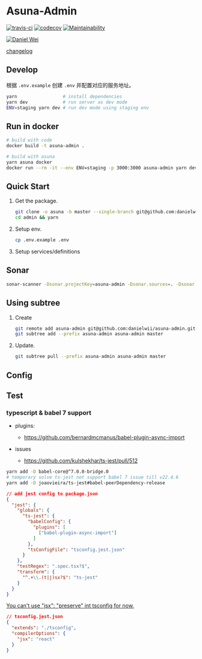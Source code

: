 # Asuna-Admin

[![travis-ci](https://travis-ci.org/danielwii/asuna-admin.svg?branch=master)](https://travis-ci.org/danielwii/asuna-admin)
[![codecov](https://codecov.io/gh/danielwii/asuna-admin/branch/master/graph/badge.svg)](https://codecov.io/gh/danielwii/asuna-admin)
[![Maintainability](https://api.codeclimate.com/v1/badges/b140ae8b66b0d6f3e907/maintainability)](https://codeclimate.com/github/danielwii/asuna-admin/maintainability)

[![Daniel Wei](https://img.shields.io/badge/%3C%2F%3E%20with%20%E2%99%A5%20by-Daniel%20Wei-ff0000.svg)](https://github.com/danielwii)

[changelog](https://github.com/danielwii/asuna-admin/blob/master/CHANGELOG.md)

## Develop

根据 `.env.example` 创建 `.env` 并配置对应的服务地址。

```bash
yarn                 # install dependencies
yarn dev             # run server as dev mode
ENV=staging yarn dev # run dev mode using staging env
```

## Run in docker

```bash
# build with code
docker build -t asuna-admin .

# build with asuna
yarn asuna docker
docker run --rm -it --env ENV=staging -p 3000:3000 asuna-admin yarn dev
```

## Quick Start

1. Get the package.
    ```bash
    git clone -o asuna -b master --single-branch git@github.com:danielwii/mast-admin.git admin
    cd admin && yarn
    ```
2. Setup env.
    ```bash
    cp .env.example .env
    ```
3. Setup services/definitions

## Sonar

```bash
sonar-scanner -Dsonar.projectKey=asuna-admin -Dsonar.sources=. -Dsonar.exclusions=stories/**/*
```

## Using subtree

1. Create
    ```bash
    git remote add asuna-admin git@github.com:danielwii/asuna-admin.git
    git subtree add --prefix asuna-admin asuna-admin master
    ```

2. Update.
    ```bash
    git subtree pull --prefix asuna-admin asuna-admin master
    ```
## Config

## Test

### typescript & babel 7 support

* plugins: 

    * https://github.com/bernardmcmanus/babel-plugin-async-import
    
* issues
    
    * https://github.com/kulshekhar/ts-jest/pull/512

```bash
yarn add -D babel-core@^7.0.0-bridge.0
# temporary solve ts-jest not support babel 7 issue till v22.4.6
yarn add -D joaovieira/ts-jest#babel-peerDependency-release
```

```json
// add jest config to package.json
{
  "jest": {
    "globals": {
      "ts-jest": {
        "babelConfig": {
          "plugins": [
            ["babel-plugin-async-import"]
          ]
        },
        "tsConfigFile": "tsconfig.jest.json"
      }
    },
    "testRegex": ".spec.tsx?$",
    "transform": {
      "^.+\\.(t|j)sx?$": "ts-jest"
    }
  }
}
```

[You can't use "jsx": "preserve" int tsconfig for now.](https://github.com/bernardmcmanus/babel-plugin-async-import)

```json
// tsconfig.jest.json
{
  "extends": "./tsconfig",
  "compilerOptions": {
    "jsx": "react"
  }
}
```
